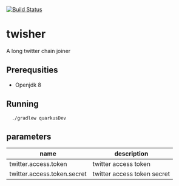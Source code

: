 [![Build Status](https://travis-ci.org/kreigiron/twisher.svg?branch=master)](https://travis-ci.org/kreigiron/twisher)
# twisher
A long twitter chain joiner

## Prerequsities
* Openjdk 8


## Running
```
  ./gradlew quarkusDev 
```

## parameters
|name | description |
|-----|-------------|
|twitter.access.token | twitter access token |
|twitter.access.token.secret  | twitter access token secret |

